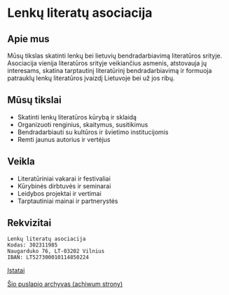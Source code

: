 # Lenkų literatų asociacija

## Apie mus
Mūsų tikslas skatinti lenkų bei lietuvių bendradarbiavimą literatūros srityje. Asociacija vienija literatūros srityje veikiančius asmenis, atstovauja jų interesams, skatina tarptautinį literatūrinį bendradarbiavimą ir formuoja patrauklų lenkų literatūros įvaizdį Lietuvoje bei už jos ribų.

## Mūsų tikslai
- Skatinti lenkų literatūros kūrybą ir sklaidą
- Organizuoti renginius, skaitymus, susitikimus
- Bendradarbiauti su kultūros ir švietimo institucijomis
- Remti jaunus autorius ir vertėjus

## Veikla
- Literatūriniai vakarai ir festivaliai  
- Kūrybinės dirbtuvės ir seminarai  
- Leidybos projektai ir vertimai  
- Tarptautiniai mainai ir partnerystės

## Rekvizitai

```
Lenkų literatų asociacija
Kodas: 302311985
Naugarduko 76, LT-03202 Vilnius
IBAN: LT527300010114850224
```

[Įstatai](https://drive.google.com/file/d/1fa-Sqdbo2RD6zgbMo6oj9Bnkct9ImEUw/view?usp=sharing)

[Šio puslapio archyvas (achiwum strony)](https://web.archive.org/web/20250120132531/https://literaci.lt/
)
